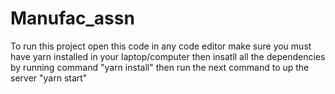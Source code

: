 # Manufac_assn

To run this project open this code in any code editor make sure you must have yarn installed in your laptop/computer then insatll all the dependencies by running command "yarn install"
then run the next command to up the server "yarn start"
